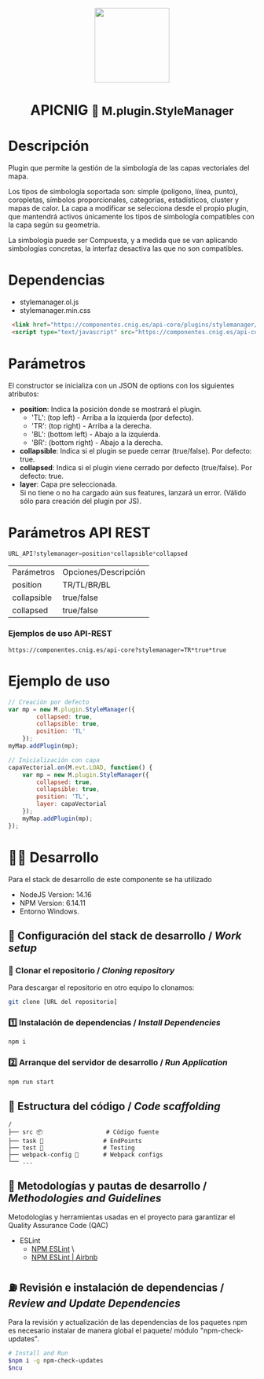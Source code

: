
<p align="center">
  <img src="https://www.ign.es/resources/viewer/images/logoApiCnig0.5.png" height="152" />
</p>
<h1 align="center"><strong>APICNIG</strong> <small>🔌 M.plugin.StyleManager</small></h1>


# Descripción

Plugin que permite la gestión de la simbología de las capas vectoriales del mapa.
 
Los tipos de simbología soportada son: simple (polígono, línea, punto), coropletas, símbolos proporcionales, categorías, estadísticos, cluster y mapas de calor. La capa a modificar se selecciona desde el propio plugin, que mantendrá activos únicamente los tipos de simbología compatibles con la capa según su geometría.  
 
La simbología puede ser Compuesta, y a medida que se van aplicando simbologías concretas, la interfaz desactiva las que no son compatibles.  


# Dependencias

- stylemanager.ol.js
- stylemanager.min.css

```html
 <link href="https://componentes.cnig.es/api-core/plugins/stylemanager/stylemanager.ol.min.css" rel="stylesheet" />
 <script type="text/javascript" src="https://componentes.cnig.es/api-core/plugins/stylemanager/stylemanager.ol.min.js"></script>
```
# Parámetros

El constructor se inicializa con un JSON de options con los siguientes atributos:

- **position**: Indica la posición donde se mostrará el plugin.
  - 'TL': (top left) - Arriba a la izquierda (por defecto).
  - 'TR': (top right) - Arriba a la derecha.
  - 'BL': (bottom left) - Abajo a la izquierda.
  - 'BR': (bottom right) - Abajo a la derecha.
- **collapsible**: Indica si el plugin se puede cerrar (true/false). Por defecto: true.
- **collapsed**: Indica si el plugin viene cerrado por defecto (true/false). Por defecto: true.
- **layer**: Capa pre seleccionada.<br> Si no tiene o no ha cargado aún sus features, lanzará un error. (Válido sólo para creación del plugin por JS).

# Parámetros API REST
```javascript
URL_API?stylemanager=position*collapsible*collapsed
````

<table>
  <tr>
    <td>Parámetros</td>
    <td>Opciones/Descripción</td>
  </tr>
  <tr>
    <td>position</td>
    <td>TR/TL/BR/BL</td>
  </tr>
  <tr>
    <td>collapsible</td>
    <td>true/false</td>
  </tr>
  <tr>
    <td>collapsed</td>
    <td>true/false</td>
  </tr>
</table>

### Ejemplos de uso API-REST

```
https://componentes.cnig.es/api-core?stylemanager=TR*true*true

```

# Ejemplo de uso

```javascript
// Creación por defecto
var mp = new M.plugin.StyleManager({
        collapsed: true,
        collapsible: true,
        position: 'TL'
    });
myMap.addPlugin(mp);
```  

```javascript
// Inicialización con capa
capaVectorial.on(M.evt.LOAD, function() {
    var mp = new M.plugin.StyleManager({
        collapsed: true,
        collapsible: true,
        position: 'TL',
        layer: capaVectorial
    });
    myMap.addPlugin(mp);
});
```  


# 👨‍💻 Desarrollo

Para el stack de desarrollo de este componente se ha utilizado

* NodeJS Version: 14.16
* NPM Version: 6.14.11
* Entorno Windows.

## 📐 Configuración del stack de desarrollo / *Work setup*


### 🐑 Clonar el repositorio / *Cloning repository*

Para descargar el repositorio en otro equipo lo clonamos:

```bash
git clone [URL del repositorio]
```

### 1️⃣ Instalación de dependencias / *Install Dependencies*

```bash
npm i
```

### 2️⃣ Arranque del servidor de desarrollo / *Run Application*

```bash
npm run start
```

## 📂 Estructura del código / *Code scaffolding*

```any
/
├── src 📦                  # Código fuente
├── task 📁                 # EndPoints
├── test 📁                 # Testing
├── webpack-config 📁       # Webpack configs
└── ...
```
## 📌 Metodologías y pautas de desarrollo / *Methodologies and Guidelines*

Metodologías y herramientas usadas en el proyecto para garantizar el Quality Assurance Code (QAC)

* ESLint
  * [NPM ESLint](https://www.npmjs.com/package/eslint) \
  * [NPM ESLint | Airbnb](https://www.npmjs.com/package/eslint-config-airbnb)

## ⛽️ Revisión e instalación de dependencias / *Review and Update Dependencies*

Para la revisión y actualización de las dependencias de los paquetes npm es necesario instalar de manera global el paquete/ módulo "npm-check-updates".

```bash
# Install and Run
$npm i -g npm-check-updates
$ncu
```